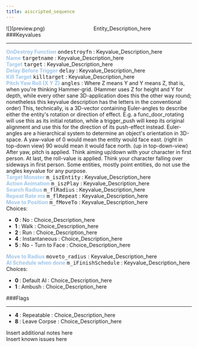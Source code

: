 ```yaml
---
title: aiscripted_sequence
---
```


<div class="container previewimg">
<div class="columns">
<div class="imagepadding column col-auto" markdown="1">![](preview.png)</div>
<div class="column">Entity_Description_here</div>
</div>
</div>
###Keyvalues
<hr>
<div class="entityentry" markdown="1">
<span style="color:#9fc5e8;"><b>OnDestroy Function</b></span> <kbd  class="tooltip" data-tooltip="string">ondestroyfn</kbd> :
Keyvalue_Description_here
</div>
<div class="entityentry" markdown="1">
<span style="color:#9fc5e8;"><b>Name</b></span> <kbd  class="tooltip" data-tooltip="target_source">targetname</kbd> :
Keyvalue_Description_here
</div>
<div class="entityentry" markdown="1">
<span style="color:#9fc5e8;"><b>Target</b></span> <kbd  class="tooltip" data-tooltip="target_destination">target</kbd> :
Keyvalue_Description_here
</div>
<div class="entityentry" markdown="1">
<span style="color:#9fc5e8;"><b>Delay Before Trigger</b></span> <kbd  class="tooltip" data-tooltip="string">delay</kbd> :
Keyvalue_Description_here
</div>
<div class="entityentry" markdown="1">
<span style="color:#9fc5e8;"><b>Kill Target</b></span> <kbd  class="tooltip" data-tooltip="target_destination">killtarget</kbd> :
Keyvalue_Description_here
</div>
<div class="entityentry" markdown="1">
<span style="color:#9fc5e8;"><b>Pitch Yaw Roll (X Y Z)</b></span> <kbd  class="tooltip" data-tooltip="string">angles</kbd> :
Where Z means Y and Y means Z, that is, when you're thinking Hammer-grid. (Hammer uses Z for height and Y for depth, while every other sane 3D-application does this the other way round; nonetheless this keyvalue description has the letters in the conventional order) This, technically, is a 3D-vector containing Euler-angles to describe either the entity's rotation or direction of effect. E.g. a func_door_rotating will use this as its initial rotation, while a trigger_push will keep its original alignment and use this for the direction of its push-effect instead. Euler-angles are a hierarchical system to determine an object's orientation in 3D-space. A yaw-value of 0 would mean the entity would face east. (right in top-down view) 90 would mean it would face north. (up in top-down-view) After yaw, pitch is applied. Think aiming up/down with your character in first person. At last, the roll-value is applied. Think your character falling over sideways in first person. Some entities, mostly point entities, do not use the angles keyvalue for any purpose.
</div>
<div class="entityentry" markdown="1">
<span style="color:#9fc5e8;"><b>Target Monster</b></span> <kbd  class="tooltip" data-tooltip="string">m_iszEntity</kbd> :
Keyvalue_Description_here
</div>
<div class="entityentry" markdown="1">
<span style="color:#9fc5e8;"><b>Action Animation</b></span> <kbd  class="tooltip" data-tooltip="string">m_iszPlay</kbd> :
Keyvalue_Description_here
</div>
<div class="entityentry" markdown="1">
<span style="color:#9fc5e8;"><b>Search Radius</b></span> <kbd  class="tooltip" data-tooltip="integer">m_flRadius</kbd> :
Keyvalue_Description_here
</div>
<div class="entityentry" markdown="1">
<span style="color:#9fc5e8;"><b>Repeat Rate ms</b></span> <kbd  class="tooltip" data-tooltip="integer">m_flRepeat</kbd> :
Keyvalue_Description_here
</div>
<div class="entityentry" markdown="1">
<span style="color:#9fc5e8;"><b>Move to Position</b></span> <kbd  class="tooltip" data-tooltip="Choices">m_fMoveTo</kbd> :
Keyvalue_Description_here
<div class="accordion">
<input type="checkbox" id="accordion-1" name="accordion-checkbox" hidden>
<label class="accordion-header" for="accordion-1">
<i class="icon icon-arrow-right mr-1"></i>
Choices:
</label>
<div class="accordion-body">
<ul>
<li><b>0 </b></span> : No : Choice_Description_here</li>
<li><b>1 </b></span> : Walk : Choice_Description_here</li>
<li><b>2 </b></span> : Run : Choice_Description_here</li>
<li><b>4 </b></span> : Instantaneous : Choice_Description_here</li>
<li><b>5 </b></span> : No - Turn to Face : Choice_Description_here</li>
</ul>
</div>
</div>
</div>
<div class="entityentry" markdown="1">
<span style="color:#9fc5e8;"><b>Move to Radius</b></span> <kbd  class="tooltip" data-tooltip="integer">moveto_radius</kbd> :
Keyvalue_Description_here
</div>
<div class="entityentry" markdown="1">
<span style="color:#9fc5e8;"><b>AI Schedule when done</b></span> <kbd  class="tooltip" data-tooltip="Choices">m_iFinishSchedule</kbd> :
Keyvalue_Description_here
<div class="accordion">
<input type="checkbox" id="accordion-2" name="accordion-checkbox" hidden>
<label class="accordion-header" for="accordion-2">
<i class="icon icon-arrow-right mr-1"></i>
Choices:
</label>
<div class="accordion-body">
<ul>
<li><b>0 </b></span> : Default AI : Choice_Description_here</li>
<li><b>1 </b></span> : Ambush : Choice_Description_here</li>
</ul>
</div>
</div>
</div>
###Flags
<hr>
<div class="entityflags">
<ul>
<li><b>4 </b></span> : Repeatable : Choice_Description_here</li>
<li><b>8 </b></span> : Leave Corpse : Choice_Description_here</li>
</ul>
</div>
<div class="notices blue">Insert additional notes here</div>
<div class="notices red">Insert known issues here</div>
